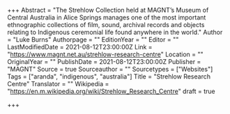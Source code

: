 +++
Abstract = "The Strehlow Collection held at MAGNT’s Museum of Central Australia in Alice Springs manages one of the most important ethnographic collections of film, sound, archival records and objects relating to Indigenous ceremonial life found anywhere in the world."
Author = "Luke Burns"
Authorpage = ""
EditionYear = ""
Editor = ""
LastModifiedDate = 2021-08-12T23:00:00Z
Link = "https://www.magnt.net.au/strehlow-research-centre"
Location = ""
OriginalYear = ""
PublishDate = 2021-08-12T23:00:00Z
Publisher = "MAGNT"
Source = true
Sourceauthor = ""
Sourcetypes = ["Websites"]
Tags = ["aranda", "indigenous", "australia"]
Title = "Strehlow Research Centre"
Translator = ""
Wikipedia = "https://en.m.wikipedia.org/wiki/Strehlow_Research_Centre"
draft = true

+++
